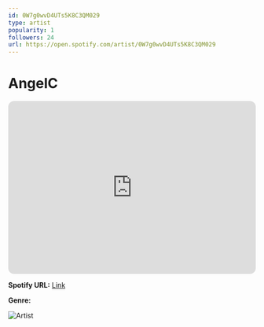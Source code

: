 ```yaml
---
id: 0W7g0wvD4UTs5K8C3QM029
type: artist
popularity: 1
followers: 24
url: https://open.spotify.com/artist/0W7g0wvD4UTs5K8C3QM029
---
```

# AngelC

<iframe style="border-radius:12px" src="https://open.spotify.com/embed/artist/0W7g0wvD4UTs5K8C3QM029" width="100%" height="352" frameBorder="0" allowfullscreen="" allow="autoplay; clipboard-write; encrypted-media; fullscreen; picture-in-picture" loading="lazy"></iframe>

**Spotify URL:** [Link](https://open.spotify.com/artist/0W7g0wvD4UTs5K8C3QM029)

**Genre:** 

![Artist](https://i.scdn.co/image/ab6761610000e5ebd5d738976e00718f6e7ad357)
